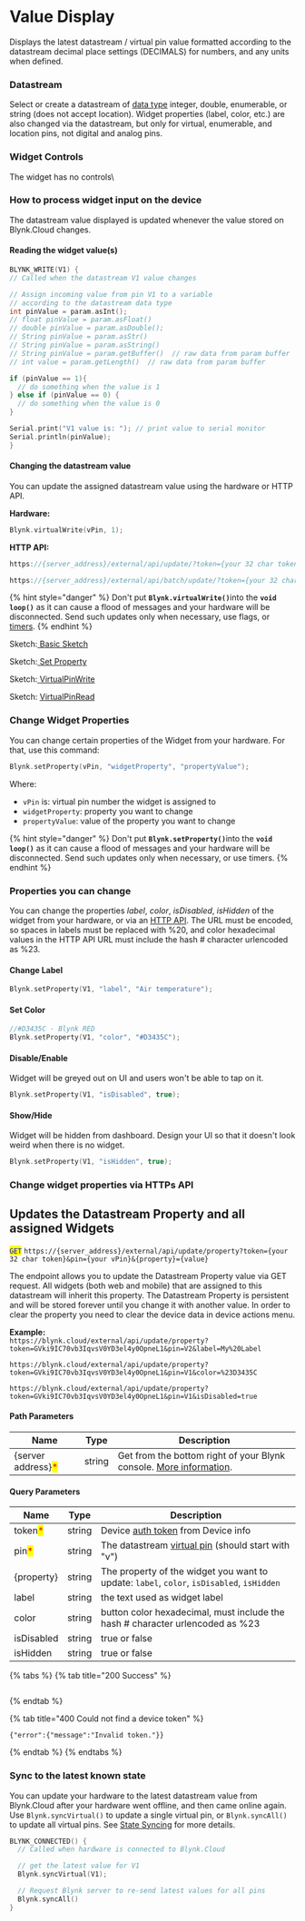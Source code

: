 # Value Display

Displays the latest datastream / virtual pin value formatted according to the datastream decimal place settings (DECIMALS) for numbers, and any units when defined.

### Datastream

Select or create a datastream of [data type](../../blynk.console/templates/datastreams/datastreams-common-settings/data-type.md) integer, double, enumerable, or string (does not accept location). Widget properties (label, color, etc.) are also changed via the datastream, but only for virtual, enumerable, and location pins, not digital and analog pins.

### Widget Controls

The widget has no controls\


### How to process widget input on the device

The datastream value displayed is updated whenever the value stored on Blynk.Cloud changes.

#### Reading the widget value(s)

```cpp
BLYNK_WRITE(V1) {
// Called when the datastream V1 value changes

// Assign incoming value from pin V1 to a variable
// according to the datastream data type
int pinValue = param.asInt(); 
// float pinValue = param.asFloat()
// double pinValue = param.asDouble();
// String pinValue = param.asStr()
// String pinValue = param.asString()
// String pinValue = param.getBuffer()  // raw data from param buffer
// int value = param.getLength()  // raw data from param buffer

if (pinValue == 1){
  // do something when the value is 1
} else if (pinValue == 0) {
  // do something when the value is 0
}

Serial.print("V1 value is: "); // print value to serial monitor
Serial.println(pinValue);
}
```

#### Changing the datastream value

You can update the assigned datastream value using the hardware or HTTP API.&#x20;

**Hardware:**

```cpp
Blynk.virtualWrite(vPin, 1);
```

**HTTP API:**

```cpp
https://{server_address}/external/api/update/?token={your 32 char token}&V0=1

https://{server_address}/external/api/batch/update/?token={your 32 char token}&V0=1
```

{% hint style="danger" %}
Don't put **`Blynk.virtualWrite()`**&#x69;nto the **`void loop()`** as it can cause a flood of messages and your hardware will be disconnected. Send such updates only when necessary, use flags, or [timers](../../blynk.edgent-firmware-api/blynk-timer.md).
{% endhint %}

Sketch:[ Basic Sketch](https://github.com/blynkkk/blynk-library/blob/master/examples/GettingStarted/BlynkBlink/BlynkBlink.ino)

Sketch:[ ](https://github.com/blynkkk/blynk-library/blob/master/examples/More/Sync/ButtonInterrupt/ButtonInterrupt.ino)[Set Property](https://github.com/blynkkk/blynk-library/blob/master/examples/More/SetProperty/SetProperty_SingleValue/SetProperty_SingleValue.ino)

Sketch:[ ](https://github.com/blynkkk/blynk-library/blob/master/examples/More/Sync/ButtonPoll/ButtonPoll.ino)[VirtualPinWrite](https://github.com/blynkkk/blynk-library/blob/master/examples/GettingStarted/VirtualPinWrite/VirtualPinWrite.ino)

Sketch: [VirtualPinRead](https://github.com/blynkkk/blynk-library/blob/master/examples/GettingStarted/VirtualPinRead/VirtualPinRead.ino)



### Change Widget Properties

You can change certain properties of the Widget from your hardware. For that, use this command:&#x20;

```cpp
Blynk.setProperty(vPin, "widgetProperty", "propertyValue"); 
```

Where:&#x20;

* `vPin` is: virtual pin number the widget is assigned to
* `widgetProperty`: property you want to change
* `propertyValue`: value of the property you want to change

{% hint style="danger" %}
Don't put **`Blynk.setProperty()`**&#x69;nto the **`void loop()`** as it can cause a flood of messages and your hardware will be disconnected. Send such updates only when necessary, or use timers.
{% endhint %}



### Properties you can change

You can change the properties _label_, _color_, _isDisabled_, _isHidden_ of the widget from your hardware, or via an [HTTP API](broken-reference). The URL must be encoded, so spaces in labels must be replaced with %20, and color hexadecimal values in the HTTP API URL must include the hash # character urlencoded as %23.&#x20;

#### **Change Label**

```cpp
Blynk.setProperty(V1, "label", "Air temperature");
```

#### **Set Color**

```cpp
//#D3435C - Blynk RED 
Blynk.setProperty(V1, "color", "#D3435C");
```

#### **Disable/Enable**

Widget will be greyed out on UI and users won't be able to tap on it.

```cpp
Blynk.setProperty(V1, "isDisabled", true);
```

#### **Show/Hide**

Widget will be hidden from dashboard. Design your UI so that it doesn't look weird when there is no widget.

```cpp
Blynk.setProperty(V1, "isHidden", true);
```

### Change widget properties via HTTPs API

## Updates the Datastream Property and all assigned Widgets

<mark style="color:blue;">`GET`</mark> `https://{server_address}/external/api/update/property?token={your 32 char token}&pin={your vPin}&{property}={value}`

The endpoint allows you to update the Datastream Property value via GET request. All widgets (both web and mobile) that are assigned to this datastream will inherit this property. The Datastream Property is persistent and will be stored forever until you change it with another value. In order to clear the property you need to clear the device data in device actions menu.

**Example:**\
`https://blynk.cloud/external/api/update/property?token=GVki9IC70vb3IqvsV0YD3el4y0OpneL1&pin=V2&label=My%20Label`

`https://blynk.cloud/external/api/update/property?token=GVki9IC70vb3IqvsV0YD3el4y0OpneL1&pin=V1&color=%23D3435C`

`https://blynk.cloud/external/api/update/property?token=GVki9IC70vb3IqvsV0YD3el4y0OpneL1&pin=V1&isDisabled=true`

#### Path Parameters

| Name                                               | Type   | Description                                                                                                                 |
| -------------------------------------------------- | ------ | --------------------------------------------------------------------------------------------------------------------------- |
| {server address}<mark style="color:red;">\*</mark> | string | Get from the bottom right of your Blynk console. [More information](../../blynk.cloud/device-https-api/troubleshooting.md). |

#### Query Parameters

| Name                                    | Type   | Description                                                                                                    |
| --------------------------------------- | ------ | -------------------------------------------------------------------------------------------------------------- |
| token<mark style="color:red;">\*</mark> | string | Device [auth token](../../concepts/device.md#authtoken) from Device info                                       |
| pin<mark style="color:red;">\*</mark>   | string | The datastream [virtual pin](../../blynk.console/templates/datastreams/virtual-pin.md) (should start with "v") |
| {property}                              | string | The property of the widget you want to update: `label`, `color`, `isDisabled`, `isHidden`                      |
| label                                   | string | the text used as widget label                                                                                  |
| color                                   | string | button color hexadecimal, must include the hash # character urlencoded as %23                                  |
| isDisabled                              | string | true or false                                                                                                  |
| isHidden                                | string | true or false                                                                                                  |

{% tabs %}
{% tab title="200 Success" %}
```
```
{% endtab %}

{% tab title="400 Could not find a device token" %}
```
{"error":{"message":"Invalid token."}}
```
{% endtab %}
{% endtabs %}

### **Sync to the latest known state**&#x20;

You can update your hardware to the latest datastream value from Blynk.Cloud after your hardware went offline, and then came online again. Use `Blynk.syncVirtual()` to update a single virtual pin, or `Blynk.syncAll()` to update all virtual pins. See [State Syncing](../../blynk.edgent-firmware-api/state-syncing.md) for more details.

```cpp
BLYNK_CONNECTED() { 
  // Called when hardware is connected to Blynk.Cloud  

  // get the latest value for V1
  Blynk.syncVirtual(V1); 

  // Request Blynk server to re-send latest values for all pins
  Blynk.syncAll()
}
```

